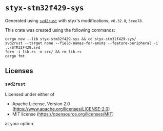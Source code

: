 # `styx-stm32f429-sys`

Generated using [`svd2rust`](https://github.com/styx-emulator/svd2rust) with styx's modifications,
`v0.32.0`, `5cee78`.

This crate was created using the following commands:

```shell
cargo new --lib styx-stm32f429-sys && cd styx-stm32f429-sys/
svd2rust --target none --field-names-for-enums --feature-peripheral -i ../STM32F429.svd
form -i lib.rs -o src/ && rm lib.rs
cargo fmt
```

## Licenses

### `svd2rust`

Licensed under either of

- Apache License, Version 2.0 (<https://www.apache.org/licenses/LICENSE-2.0>)
- MIT license (<https://opensource.org/licenses/MIT>)

at your option.
